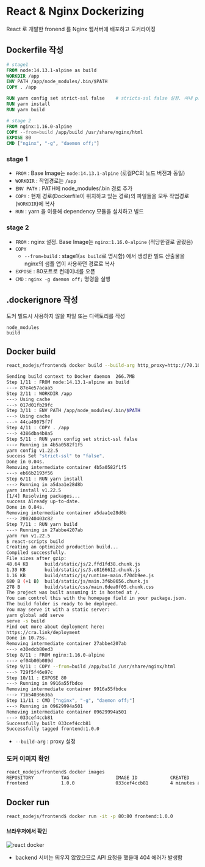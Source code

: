 # React & Nginx Dockerizing

React 로 개발한 fronend 를 Nginx 웹서버에 배포하고 도커라이징



## Dockerfile 작성

```dockerfile
# stage1
FROM node:14.13.1-alpine as build
WORKDIR /app
ENV PATH /app/node_modules/.bin/$PATH
COPY . /app

RUN yarn config set strict-ssl false	# stricts-ssl false 설정. 사내 proxy 환경에서 작업시 필요.
RUN yarn install
RUN yarn build

# stage 2
FROM nginx:1.16.0-alpine
COPY --from=build /app/build /usr/share/nginx/html
EXPOSE 80
CMD ["nginx", "-g", "daemon off;"]
```



### stage 1

- `FROM` : Base Image는 `node:14.13.1-alpine` (로컬PC의 노드 버전과 동일)
- `WORKDIR` : 작업경로는 `/app`
- `ENV PATH` : PATH에 node_modules/.bin 경로 추가
- `COPY` : 현재 경로(Dockerfile이 위치하고 있는 경로)의 파일들을 모두 작업경로(`WORKDIR`)에 복사
- `RUN` : yarn 을 이용해 dependency 모듈을 설치하고 빌드



### stage 2

- `FROM` : nginx 설정. Base Image는 `nginx:1.16.0-alpine` (적당한걸로 골랐음)
- `COPY`
  - `--from=build` : stage1(`as build`로 명시함) 에서 생성한 빌드 산출물을 nginx의 샘플 앱이 사용하던 경로로 복사
- `EXPOSE` : 80포트로 컨테이너를 오픈
- `CMD` : `nginx -g daemon off;` 명령을 실행



## .dockerignore 작성

도커 빌드시 사용하지 않을 파일 또는 디렉토리를 작성

```
node_modules
build
```



## Docker build

```bash
react_nodejs/frontend$ docker build --build-arg http_proxy=http://70.10.15.10:8080 --build-arg https_proxy=http://70.10.15.10:8080 -t frontend:1.0.0 .

Sending build context to Docker daemon  266.7MB
Step 1/11 : FROM node:14.13.1-alpine as build
---> 87e4e57acaa5
Step 2/11 : WORKDIR /app
---> Using cache
---> 017d01fb29fc
Step 3/11 : ENV PATH /app/node_modules/.bin/$PATH
---> Using cache
---> 44ca49075f7f
Step 4/11 : COPY . /app
---> 4386dba4b8a5
Step 5/11 : RUN yarn config set strict-ssl false
---> Running in 4b5a0582f1f5
yarn config v1.22.5
success Set "strict-ssl" to "false".
Done in 0.04s.
Removing intermediate container 4b5a0582f1f5
---> eb66b2193f56
Step 6/11 : RUN yarn install
---> Running in a5daa1e28d8b
yarn install v1.22.5
[1/4] Resolving packages...
success Already up-to-date.
Done in 0.84s.
Removing intermediate container a5daa1e28d8b
---> 200240403c82
Step 7/11 : RUN yarn build
---> Running in 27abbe4207ab
yarn run v1.22.5
$ react-scripts build
Creating an optimized production build... 
Compiled successfully.
File sizes after gzip:  
48.64 KB      build/static/js/2.ffd1fd38.chunk.js 
1.39 KB       build/static/js/3.e8166612.chunk.js  
1.16 KB       build/static/js/runtime-main.f70db9ee.js    
680 B (+1 B)  build/static/js/main.3f6b8656.chunk.js        
278 B         build/static/css/main.6dea0f05.chunk.css      
The project was built assuming it is hosted at /.   
You can control this with the homepage field in your package.json.   
The build folder is ready to be deployed.             
You may serve it with a static server:          
yarn global add serve 
serve -s build  
Find out more about deployment here:
https://cra.link/deployment  
Done in 10.75s.    
Removing intermediate container 27abbe4207ab  
---> e30edcb80ed3        
Step 8/11 : FROM nginx:1.16.0-alpine  
---> ef04b00b089d       
Step 9/11 : COPY --from=build /app/build /usr/share/nginx/html 
---> 729f5f46e97c          
Step 10/11 : EXPOSE 80   
---> Running in 9916a55fbdce 
Removing intermediate container 9916a55fbdce
---> 71b54036636a     
Step 11/11 : CMD ["nginx", "-g", "daemon off;"]  
---> Running in 09629994a501     
Removing intermediate container 09629994a501   
---> 033cef4ccb81    
Successfully built 033cef4ccb81
Successfully tagged frontend:1.0.0 
```

- `--build-arg` : proxy 설정



### 도커 이미지 확인

```bash
react_nodejs/frontend$ docker images
REPOSITORY          TAG                 IMAGE ID            CREATED             SIZE
frontend            1.0.0               033cef4ccb81        4 minutes ago       21.1MB 
```



## Docker run

```bash
react_nodejs/frontend$ docker run -it -p 80:80 frontend:1.0.0
```



#### 브라우저에서 확인

![react docker](D:\study\docker&k8s\실습\image\react_docker1.PNG)

- backend 서버는 띄우지 않았으므로 API 요청을 했을때 404 에러가 발생함





